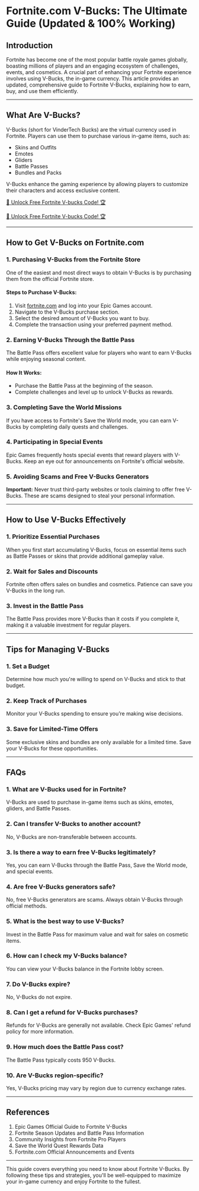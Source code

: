 # Fortnite.com V-Bucks: The Ultimate Guide (Updated & 100% Working)

## Introduction
Fortnite has become one of the most popular battle royale games globally, boasting millions of players and an engaging ecosystem of challenges, events, and cosmetics. A crucial part of enhancing your Fortnite experience involves using V-Bucks, the in-game currency. This article provides an updated, comprehensive guide to Fortnite V-Bucks, explaining how to earn, buy, and use them efficiently.

---

## What Are V-Bucks?
V-Bucks (short for VinderTech Bucks) are the virtual currency used in Fortnite. Players can use them to purchase various in-game items, such as:

- Skins and Outfits
- Emotes
- Gliders
- Battle Passes
- Bundles and Packs

V-Bucks enhance the gaming experience by allowing players to customize their characters and access exclusive content.

[🚀 Unlock Free Fortnite V-bucks Code! 🏆 ](https://therewardgate.com/fortnite-v-vucks-code/)


[🚀 Unlock Free Fortnite V-bucks Code! 🏆 ](https://therewardgate.com/fortnite-v-vucks-code/)


---

## How to Get V-Bucks on Fortnite.com

### 1. Purchasing V-Bucks from the Fortnite Store
One of the easiest and most direct ways to obtain V-Bucks is by purchasing them from the official Fortnite store.

#### Steps to Purchase V-Bucks:
1. Visit [fortnite.com](https://www.fortnite.com) and log into your Epic Games account.
2. Navigate to the V-Bucks purchase section.
3. Select the desired amount of V-Bucks you want to buy.
4. Complete the transaction using your preferred payment method.

### 2. Earning V-Bucks Through the Battle Pass
The Battle Pass offers excellent value for players who want to earn V-Bucks while enjoying seasonal content.

#### How It Works:
- Purchase the Battle Pass at the beginning of the season.
- Complete challenges and level up to unlock V-Bucks as rewards.

### 3. Completing Save the World Missions
If you have access to Fortnite's Save the World mode, you can earn V-Bucks by completing daily quests and challenges.

### 4. Participating in Special Events
Epic Games frequently hosts special events that reward players with V-Bucks. Keep an eye out for announcements on Fortnite's official website.

### 5. Avoiding Scams and Free V-Bucks Generators
**Important:** Never trust third-party websites or tools claiming to offer free V-Bucks. These are scams designed to steal your personal information.

---

## How to Use V-Bucks Effectively

### 1. Prioritize Essential Purchases
When you first start accumulating V-Bucks, focus on essential items such as Battle Passes or skins that provide additional gameplay value.

### 2. Wait for Sales and Discounts
Fortnite often offers sales on bundles and cosmetics. Patience can save you V-Bucks in the long run.

### 3. Invest in the Battle Pass
The Battle Pass provides more V-Bucks than it costs if you complete it, making it a valuable investment for regular players.

---

## Tips for Managing V-Bucks

### 1. Set a Budget
Determine how much you're willing to spend on V-Bucks and stick to that budget.

### 2. Keep Track of Purchases
Monitor your V-Bucks spending to ensure you’re making wise decisions.

### 3. Save for Limited-Time Offers
Some exclusive skins and bundles are only available for a limited time. Save your V-Bucks for these opportunities.

---

## FAQs

### 1. **What are V-Bucks used for in Fortnite?**
V-Bucks are used to purchase in-game items such as skins, emotes, gliders, and Battle Passes.

### 2. **Can I transfer V-Bucks to another account?**
No, V-Bucks are non-transferable between accounts.

### 3. **Is there a way to earn free V-Bucks legitimately?**
Yes, you can earn V-Bucks through the Battle Pass, Save the World mode, and special events.

### 4. **Are free V-Bucks generators safe?**
No, free V-Bucks generators are scams. Always obtain V-Bucks through official methods.

### 5. **What is the best way to use V-Bucks?**
Invest in the Battle Pass for maximum value and wait for sales on cosmetic items.

### 6. **How can I check my V-Bucks balance?**
You can view your V-Bucks balance in the Fortnite lobby screen.

### 7. **Do V-Bucks expire?**
No, V-Bucks do not expire.

### 8. **Can I get a refund for V-Bucks purchases?**
Refunds for V-Bucks are generally not available. Check Epic Games' refund policy for more information.

### 9. **How much does the Battle Pass cost?**
The Battle Pass typically costs 950 V-Bucks.

### 10. **Are V-Bucks region-specific?**
Yes, V-Bucks pricing may vary by region due to currency exchange rates.

---

## References
1. Epic Games Official Guide to Fortnite V-Bucks
2. Fortnite Season Updates and Battle Pass Information
3. Community Insights from Fortnite Pro Players
4. Save the World Quest Rewards Data
5. Fortnite.com Official Announcements and Events

---

This guide covers everything you need to know about Fortnite V-Bucks. By following these tips and strategies, you'll be well-equipped to maximize your in-game currency and enjoy Fortnite to the fullest.

